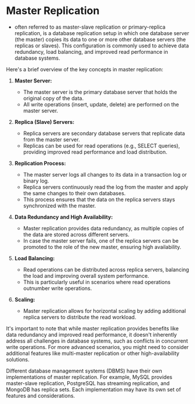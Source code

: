 # Master Replication
- often referred to as master-slave replication or primary-replica replication, is a database replication setup in which one database server (the master) copies its data to one or more other database servers (the replicas or slaves). This configuration is commonly used to achieve data redundancy, load balancing, and improved read performance in database systems.

Here's a brief overview of the key concepts in master replication:

1. **Master Server:**
   - The master server is the primary database server that holds the original copy of the data.
   - All write operations (insert, update, delete) are performed on the master server.

2. **Replica (Slave) Servers:**
   - Replica servers are secondary database servers that replicate data from the master server.
   - Replicas can be used for read operations (e.g., SELECT queries), providing improved read performance and load distribution.

3. **Replication Process:**
   - The master server logs all changes to its data in a transaction log or binary log.
   - Replica servers continuously read the log from the master and apply the same changes to their own databases.
   - This process ensures that the data on the replica servers stays synchronized with the master.

4. **Data Redundancy and High Availability:**
   - Master replication provides data redundancy, as multiple copies of the data are stored across different servers.
   - In case the master server fails, one of the replica servers can be promoted to the role of the new master, ensuring high availability.

5. **Load Balancing:**
   - Read operations can be distributed across replica servers, balancing the load and improving overall system performance.
   - This is particularly useful in scenarios where read operations outnumber write operations.

6. **Scaling:**
   - Master replication allows for horizontal scaling by adding additional replica servers to distribute the read workload.

It's important to note that while master replication provides benefits like data redundancy and improved read performance, it doesn't inherently address all challenges in database systems, such as conflicts in concurrent write operations. For more advanced scenarios, you might need to consider additional features like multi-master replication or other high-availability solutions.

Different database management systems (DBMS) have their own implementations of master replication. For example, MySQL provides master-slave replication, PostgreSQL has streaming replication, and MongoDB has replica sets. Each implementation may have its own set of features and considerations.